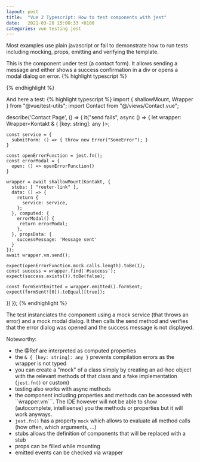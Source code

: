 ```yaml
---
layout: post
title:  "Vue 2 Typescript: How to test components with jest"
date:   2021-03-28 15:00:33 +0100
categories: vue testing jest
---
```

Most examples use plain javascript or fail to demonstrate how to run tests including mocking, props, emitting and verifying the template.

This is the component under test (a contact form). It allows sending a message and either shows a success confirmation in a div or opens a modal dialog on error.
{% highlight typescript %}
<script lang="ts">
import { ContactService } from "@/services";
import { AxiosUtil } from "@/utils";
import Modal from "@/components/modal.vue";

import { Component, Ref, Vue } from "vue-property-decorator";

@Component({
  components: {
    Modal,
  },
})
export default class Contact extends Vue {
  @Ref("errorModal") errorModal!: Modal;
  @Prop({}) readonly successMessage!: string;
  @Emit("formSent")
  onFormSent(state: boolean) {
    return state;
  }

  private success = false;
  private message = "";
  service: ContactService = new ContactService(AxiosUtil.getCockpitInstance());

  async send() {
    try {
      await this.service.submitForm({
        form: {
          message: this.name,
        },
      });
      this.success = true;
      this.onFormSent(true);
    } catch (err) {
      this.errorModal.open();
      this.onFormSent(false);
    }
  }
}
</script>

<template>
  <section>
    <h1>Contact</h1>
    <textarea v-model="message"></textarea>
    <button :disabled="!message" v-on:click="send()">Send Message</button>

    <div id="success" v-if="success">
      <p>{{ successMessage }}</p>
    </div>

    <modal message="Failed to send message" ref="errorModal"></modal>
  </section>
</template>
{% endhighlight %}

And here a test:
{% highlight typescript %}
import { shallowMount, Wrapper } from "@vue/test-utils";
import Contact from "@/views/Contact.vue";

describe('Contact Page', () => {
  it("send fails", async () => {
    let wrapper: Wrapper<Kontakt & { [key: string]: any }>;

    const service = {
      submitForm: () => { throw new Error("SomeError"); }
    }

    const openErrorFunction = jest.fn();
    const errorModal = {
      open: () => openErrorFunction()
    }

    wrapper = await shallowMount(Kontakt, {
      stubs: [ "router-link" ],
      data: () => {
        return {
          service: service,
        };
      }, computed: {
        errorModal() {
         return errorModal;
        },
      }, propsData: {
      	successMessage: 'Message sent'
      }
    });
    await wrapper.vm.send();

    expect(openErrorFunction.mock.calls.length).toBe(1);
    const success = wrapper.find('#success');
    expect(success.exists()).toBe(false);
    
    const formSentEmitted = wrapper.emitted().formSent;
    expect(formSent![0]).toEqual([true]);
  })
});
{% endhighlight %}

The test instanciates the component using a mock service (that throws an error) and a mock modal dialog. It then calls the send method and verifies that the error dialog was opened and the success message is not displayed.

Noteworthy:
  * the @Ref are interpreted as computed properties
  * the ```& { [key: string]: any }``` prevents compilation errors as the wrapper is not typed
  * you can create a "mock" of a class simply by creating an ad-hoc object with the relevant methods of that class and a fake implementation (```jest.fn()``` or custom)
  * testing also works with async methods
  * the component including properties and methods can be accessed with ``ẁrapper.vm```. The IDE however will not be able to show (autocomplete, intellisense) you the methods or properties but it will work anyways.
  * ```jest.fn()``` has a property ```mock``` which allows to evaluate all method calls (how often, which arguments, ...)
  * stubs allows the definition of components that will be replaced with a stub
  * props can be filled while mounting
  * emitted events can be checked via wrapper
